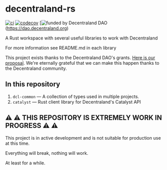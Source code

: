 # decentraland-rs
[![ci](https://github.com/hiddenpeopleclub/decentraland-rs/actions/workflows/ci.yaml/badge.svg)](https://github.com/hiddenpeopleclub/decentraland-rs/actions/workflows/ci.yaml)
[![codecov](https://codecov.io/gh/hiddenpeopleclub/decentraland-rs/branch/main/graph/badge.svg?token=27AwcuMf9H)](https://codecov.io/gh/hiddenpeopleclub/decentraland-rs)
[![funded by Decentraland DAO](https://img.shields.io/badge/%F0%9F%92%B0-funded%20by%20Decentraland%20DAO-green)(https://dao.decentraland.org)

A Rust workspace with several useful libraries to work with Decentraland

For more information see README.md in each library

This project exists thanks to the Decentraland DAO's grants. [Here is our proposal](https://governance.decentraland.org/proposal/?id=1959b490-f726-11ec-805c-77efd746e6b7). We're eternally grateful that we can make this happen thanks to the Decentraland community.


## In this repository

1. `dcl-common` — A collection of types used in multiple projects.
1. `catalyst` — Rust client library for Decentraland's Catalyst API

## :warning: :warning: THIS REPOSITORY IS EXTREMELY WORK IN PROGRESS :warning: :warning:

This project is in active development and is not suitable for production use at this time. 

Everything will break, nothing will work. 

At least for a while.
